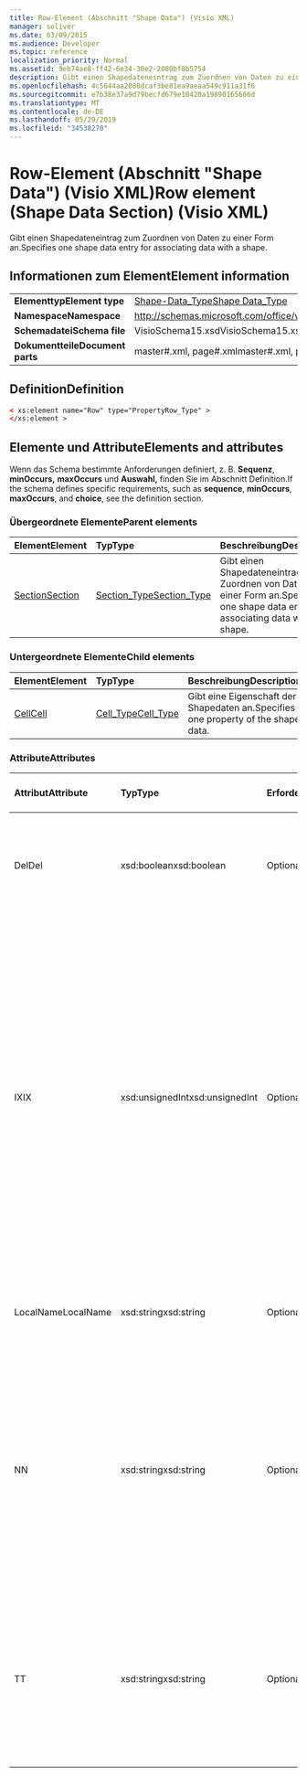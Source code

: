 ```yaml
---
title: Row-Element (Abschnitt "Shape Data") (Visio XML)
manager: soliver
ms.date: 03/09/2015
ms.audience: Developer
ms.topic: reference
localization_priority: Normal
ms.assetid: 9eb74ae8-ff42-6e34-30e2-2080bf8b5754
description: Gibt einen Shapedateneintrag zum Zuordnen von Daten zu einer Form an.
ms.openlocfilehash: 4c5644aa2088dcaf3be81ea9aeaa549c911a31f6
ms.sourcegitcommit: e7b38e37a9d79becfd679e10420a19890165606d
ms.translationtype: MT
ms.contentlocale: de-DE
ms.lasthandoff: 05/29/2019
ms.locfileid: "34538270"
---
```

# <a name="row-element-shape-data-section-visio-xml"></a><span data-ttu-id="aa101-103">Row-Element (Abschnitt "Shape Data") (Visio XML)</span><span class="sxs-lookup"><span data-stu-id="aa101-103">Row element (Shape Data Section) (Visio XML)</span></span>

<span data-ttu-id="aa101-104">Gibt einen Shapedateneintrag zum Zuordnen von Daten zu einer Form an.</span><span class="sxs-lookup"><span data-stu-id="aa101-104">Specifies one shape data entry for associating data with a shape.</span></span>
  
## <a name="element-information"></a><span data-ttu-id="aa101-105">Informationen zum Element</span><span class="sxs-lookup"><span data-stu-id="aa101-105">Element information</span></span>

|||
|:-----|:-----|
|<span data-ttu-id="aa101-106">**Elementtyp**</span><span class="sxs-lookup"><span data-stu-id="aa101-106">**Element type**</span></span> <br/> |[<span data-ttu-id="aa101-107">Shape-Data_Type</span><span class="sxs-lookup"><span data-stu-id="aa101-107">Shape Data_Type</span></span>](propertyrow_type-complextypevisio-xml.md) <br/> |
|<span data-ttu-id="aa101-108">**Namespace**</span><span class="sxs-lookup"><span data-stu-id="aa101-108">**Namespace**</span></span> <br/> |http://schemas.microsoft.com/office/visio/2012/main  <br/> |
|<span data-ttu-id="aa101-109">**Schemadatei**</span><span class="sxs-lookup"><span data-stu-id="aa101-109">**Schema file**</span></span> <br/> |<span data-ttu-id="aa101-110">VisioSchema15.xsd</span><span class="sxs-lookup"><span data-stu-id="aa101-110">VisioSchema15.xsd</span></span>  <br/> |
|<span data-ttu-id="aa101-111">**Dokumentteile**</span><span class="sxs-lookup"><span data-stu-id="aa101-111">**Document parts**</span></span> <br/> |<span data-ttu-id="aa101-112">master#.xml, page#.xml</span><span class="sxs-lookup"><span data-stu-id="aa101-112">master#.xml, page#.xml</span></span>  <br/> |
   
## <a name="definition"></a><span data-ttu-id="aa101-113">Definition</span><span class="sxs-lookup"><span data-stu-id="aa101-113">Definition</span></span>

```XML
< xs:element name="Row" type="PropertyRow_Type" >
</xs:element >
```

## <a name="elements-and-attributes"></a><span data-ttu-id="aa101-114">Elemente und Attribute</span><span class="sxs-lookup"><span data-stu-id="aa101-114">Elements and attributes</span></span>

<span data-ttu-id="aa101-115">Wenn das Schema bestimmte Anforderungen definiert, z. B. **Sequenz**, **minOccurs,** **maxOccurs** und **Auswahl,** finden Sie im Abschnitt Definition.</span><span class="sxs-lookup"><span data-stu-id="aa101-115">If the schema defines specific requirements, such as **sequence**, **minOccurs**, **maxOccurs**, and **choice**, see the definition section.</span></span> 
  
### <a name="parent-elements"></a><span data-ttu-id="aa101-116">Übergeordnete Elemente</span><span class="sxs-lookup"><span data-stu-id="aa101-116">Parent elements</span></span>

|<span data-ttu-id="aa101-117">**Element**</span><span class="sxs-lookup"><span data-stu-id="aa101-117">**Element**</span></span>|<span data-ttu-id="aa101-118">**Typ**</span><span class="sxs-lookup"><span data-stu-id="aa101-118">**Type**</span></span>|<span data-ttu-id="aa101-119">**Beschreibung**</span><span class="sxs-lookup"><span data-stu-id="aa101-119">**Description**</span></span>|
|:-----|:-----|:-----|
|[<span data-ttu-id="aa101-120">Section</span><span class="sxs-lookup"><span data-stu-id="aa101-120">Section</span></span>](section-element-sheet_type-complextypevisio-xml.md) <br/> |[<span data-ttu-id="aa101-121">Section_Type</span><span class="sxs-lookup"><span data-stu-id="aa101-121">Section_Type</span></span>](section_type-complextypevisio-xml.md) <br/> |<span data-ttu-id="aa101-122">Gibt einen Shapedateneintrag zum Zuordnen von Daten zu einer Form an.</span><span class="sxs-lookup"><span data-stu-id="aa101-122">Specifies one shape data entry for associating data with a shape.</span></span>  <br/> |
   
### <a name="child-elements"></a><span data-ttu-id="aa101-123">Untergeordnete Elemente</span><span class="sxs-lookup"><span data-stu-id="aa101-123">Child elements</span></span>

|<span data-ttu-id="aa101-124">**Element**</span><span class="sxs-lookup"><span data-stu-id="aa101-124">**Element**</span></span>|<span data-ttu-id="aa101-125">**Typ**</span><span class="sxs-lookup"><span data-stu-id="aa101-125">**Type**</span></span>|<span data-ttu-id="aa101-126">**Beschreibung**</span><span class="sxs-lookup"><span data-stu-id="aa101-126">**Description**</span></span>|
|:-----|:-----|:-----|
|[<span data-ttu-id="aa101-127">Cell</span><span class="sxs-lookup"><span data-stu-id="aa101-127">Cell</span></span>](cell-element-shape-data-sectionvisio-xml.md) <br/> |[<span data-ttu-id="aa101-128">Cell_Type</span><span class="sxs-lookup"><span data-stu-id="aa101-128">Cell_Type</span></span>](cell_type-complextypevisio-xml.md) <br/> |<span data-ttu-id="aa101-129">Gibt eine Eigenschaft der Shapedaten an.</span><span class="sxs-lookup"><span data-stu-id="aa101-129">Specifies one property of the shape data.</span></span>  <br/> |
   
### <a name="attributes"></a><span data-ttu-id="aa101-130">Attribute</span><span class="sxs-lookup"><span data-stu-id="aa101-130">Attributes</span></span>

|<span data-ttu-id="aa101-131">**Attribut**</span><span class="sxs-lookup"><span data-stu-id="aa101-131">**Attribute**</span></span>|<span data-ttu-id="aa101-132">**Typ**</span><span class="sxs-lookup"><span data-stu-id="aa101-132">**Type**</span></span>|<span data-ttu-id="aa101-133">**Erforderlich**</span><span class="sxs-lookup"><span data-stu-id="aa101-133">**Required**</span></span>|<span data-ttu-id="aa101-134">**Beschreibung**</span><span class="sxs-lookup"><span data-stu-id="aa101-134">**Description**</span></span>|<span data-ttu-id="aa101-135">**Mögliche Werte**</span><span class="sxs-lookup"><span data-stu-id="aa101-135">**Possible values**</span></span>|
|:-----|:-----|:-----|:-----|:-----|
|<span data-ttu-id="aa101-136">Del</span><span class="sxs-lookup"><span data-stu-id="aa101-136">Del</span></span>  <br/> |<span data-ttu-id="aa101-137">xsd:boolean</span><span class="sxs-lookup"><span data-stu-id="aa101-137">xsd:boolean</span></span>  <br/> |<span data-ttu-id="aa101-138">Optional</span><span class="sxs-lookup"><span data-stu-id="aa101-138">optional</span></span>  <br/> |<span data-ttu-id="aa101-139">Gibt an, ob eine Zeile, die andernfalls von einem Master-Shape geerbt würde, gelöscht wurde.</span><span class="sxs-lookup"><span data-stu-id="aa101-139">Specifies whether a row that would otherwise be inherited from a master shape has been deleted.</span></span>  <br/> |<span data-ttu-id="aa101-140">Werte des typs xsd:boolean.</span><span class="sxs-lookup"><span data-stu-id="aa101-140">Values of the xsd:boolean type.</span></span>  <br/> |
|<span data-ttu-id="aa101-141">IX</span><span class="sxs-lookup"><span data-stu-id="aa101-141">IX</span></span>  <br/> |<span data-ttu-id="aa101-142">xsd:unsignedInt</span><span class="sxs-lookup"><span data-stu-id="aa101-142">xsd:unsignedInt</span></span>  <br/> |<span data-ttu-id="aa101-143">Optional</span><span class="sxs-lookup"><span data-stu-id="aa101-143">optional</span></span>  <br/> |<span data-ttu-id="aa101-144">Gibt den 1-basierten Bezeichner für die Zeile an.</span><span class="sxs-lookup"><span data-stu-id="aa101-144">Specifies the one-based identifier for the row.</span></span> <span data-ttu-id="aa101-145">Er sollte unqiue und größer als andere Bezeichner im gleichen Abschnitt sein. Das IX-Attribut wird nur für die Abschnitte Character, Connection, Field, FillGradient, Geometry, Layer, LineGradient, Paragraph, Reviewer, Scratch und Tabs verwendet.</span><span class="sxs-lookup"><span data-stu-id="aa101-145">It should be unqiue and greater than other identifiers in the same section.The IX attribute is only used for the Character, Connection, Field, FillGradient, Geometry, Layer, LineGradient, Paragraph, Reviewer, Scratch, and Tabs sections.</span></span> <span data-ttu-id="aa101-146">Eine Zeile kann nur eines der IX- oder N-Attribute aufweisen.</span><span class="sxs-lookup"><span data-stu-id="aa101-146">A row can only have one of the IX or N attributes.</span></span>  <br/> |<span data-ttu-id="aa101-147">Werte des xsd:unsignedInt-Typs.</span><span class="sxs-lookup"><span data-stu-id="aa101-147">Values of the xsd:unsignedInt type.</span></span>  <br/> |
|<span data-ttu-id="aa101-148">LocalName</span><span class="sxs-lookup"><span data-stu-id="aa101-148">LocalName</span></span>  <br/> |<span data-ttu-id="aa101-149">xsd:string</span><span class="sxs-lookup"><span data-stu-id="aa101-149">xsd:string</span></span>  <br/> |<span data-ttu-id="aa101-150">Optional</span><span class="sxs-lookup"><span data-stu-id="aa101-150">optional</span></span>  <br/> |<span data-ttu-id="aa101-151">Gibt den eindeutigen sprachabhängigen Namen der Zeile an.</span><span class="sxs-lookup"><span data-stu-id="aa101-151">Specifies the unique language-dependent name of the row.</span></span>  <br/> |<span data-ttu-id="aa101-152">Werte des xsd:string-Typs.</span><span class="sxs-lookup"><span data-stu-id="aa101-152">Values of the xsd:string type.</span></span>  <br/> |
|<span data-ttu-id="aa101-153">N</span><span class="sxs-lookup"><span data-stu-id="aa101-153">N</span></span>  <br/> |<span data-ttu-id="aa101-154">xsd:string</span><span class="sxs-lookup"><span data-stu-id="aa101-154">xsd:string</span></span>  <br/> |<span data-ttu-id="aa101-155">Optional</span><span class="sxs-lookup"><span data-stu-id="aa101-155">optional</span></span>  <br/> |<span data-ttu-id="aa101-156">Gibt den eindeutigen sprachunabhängigen Namen der Zeile an. Das N-Attribut wird nur für die Abschnitte User, Property, Actions, Control, Connection, Hyperlink und ActionTag verwendet.</span><span class="sxs-lookup"><span data-stu-id="aa101-156">Specifies the unique language-independent name of the row.The N attribute is only used for the User, Property, Actions, Control, Connection, Hyperlink, and ActionTag sections.</span></span> <span data-ttu-id="aa101-157">Eine Zeile kann nur eines der IX- oder N-Attribute aufweisen.</span><span class="sxs-lookup"><span data-stu-id="aa101-157">A row can only have one of the IX or N attributes.</span></span>  <br/> |<span data-ttu-id="aa101-158">Werte des xsd:string-Typs.</span><span class="sxs-lookup"><span data-stu-id="aa101-158">Values of the xsd:string type.</span></span>  <br/> |
|<span data-ttu-id="aa101-159">T</span><span class="sxs-lookup"><span data-stu-id="aa101-159">T</span></span>  <br/> |<span data-ttu-id="aa101-160">xsd:string</span><span class="sxs-lookup"><span data-stu-id="aa101-160">xsd:string</span></span>  <br/> |<span data-ttu-id="aa101-161">Optional</span><span class="sxs-lookup"><span data-stu-id="aa101-161">optional</span></span>  <br/> |<span data-ttu-id="aa101-162">Gibt den Typ des geometrischen Pfads an, der durch die Zeile dargestellt und in der Geometrievisualisierung verwendet wird.</span><span class="sxs-lookup"><span data-stu-id="aa101-162">Specifies the type of the geometric path represented by the row and used in geometry visualization.</span></span> <span data-ttu-id="aa101-163">Das T-Attribut wird nur für den Abschnitt Geometry verwendet.</span><span class="sxs-lookup"><span data-stu-id="aa101-163">The T attribute is only used for the Geometry section.</span></span>  <br/> |<span data-ttu-id="aa101-164">Werte des xsd:string-Typs.</span><span class="sxs-lookup"><span data-stu-id="aa101-164">Values of the xsd:string type.</span></span>  <br/> |
   

